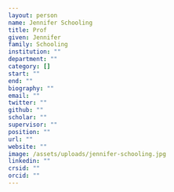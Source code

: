 ```yaml
---
layout: person
name: Jennifer Schooling
title: Prof
given: Jennifer
family: Schooling
institution: ""
department: ""
category: []
start: ""
end: ""
biography: ""
email: ""
twitter: ""
github: ""
scholar: ""
supervisor: ""
position: ""
url: ""
website: ""
image: /assets/uploads/jennifer-schooling.jpg
linkedin: ""
crsid: ""
orcid: ""
---
```

